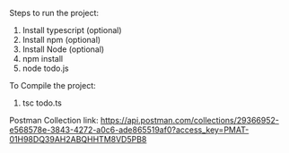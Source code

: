 Steps to run the project: 
1. Install typescript (optional)
2. Install npm (optional)
3. Install Node (optional)
4. npm install
5. node todo.js


To Compile the project:
1. tsc todo.ts


Postman Collection link: 
https://api.postman.com/collections/29366952-e568578e-3843-4272-a0c6-ade865519af0?access_key=PMAT-01H98DQ39AH2ABQHHTM8VD5PB8

